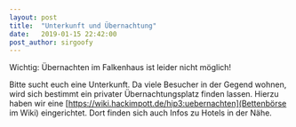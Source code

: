 ```yaml
---
layout: post
title:  "Unterkunft und Übernachtung"
date:   2019-01-15 22:42:00
post_author: sirgoofy
---
```


Wichtig: Übernachten im Falkenhaus ist leider nicht möglich!

Bitte sucht euch eine Unterkunft. Da viele Besucher in der Gegend wohnen, wird sich bestimmt ein privater Übernachtungsplatz finden lassen. Hierzu haben wir eine [https://wiki.hackimpott.de/hip3:uebernachten](Bettenbörse im Wiki) eingerichtet. Dort finden sich auch Infos zu Hotels in der Nähe.

